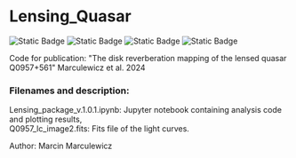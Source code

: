 # Lensing_Quasar
![Static Badge](https://img.shields.io/badge/Python-blue) ![Static Badge](https://img.shields.io/badge/Reverberation_mapping-black) ![Static Badge](https://img.shields.io/badge/%20Lensed%20quasar-purple) ![Static Badge](https://img.shields.io/badge/Official_release-006600)




Code for publication: "The disk reverberation mapping of the lensed quasar Q0957+561" Marculewicz et al. 2024

### Filenames and description:
Lensing_package_v.1.0.1.ipynb: Jupyter notebook containing analysis code and plotting results,\
Q0957_lc_image2.fits: Fits file of the light curves.

Author: Marcin Marculewicz
